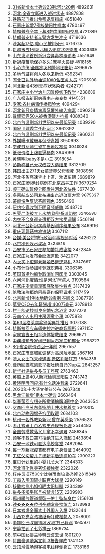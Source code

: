 1. [31省新增本土确诊23例:河北20例](http://www.baidu.com/baidu?cl=3&tn=SE_baiduhomet8_jmjb7mjw&rsv_dl=fyb_top&fr=top1000&wd=31%CA%A1%D0%C2%D4%F6%B1%BE%CD%C1%C8%B7%D5%EF23%C0%FD%3A%BA%D3%B1%B120%C0%FD) 4892631
1. [河北:全省立即进入战时状态](http://www.baidu.com/baidu?cl=3&tn=SE_baiduhomet8_jmjb7mjw&rsv_dl=fyb_top&fr=top1000&wd=%BA%D3%B1%B1%3A%C8%AB%CA%A1%C1%A2%BC%B4%BD%F8%C8%EB%D5%BD%CA%B1%D7%B4%CC%AC) 4887808
1. [铁路部门推出免费退票措施](http://www.baidu.com/baidu?cl=3&tn=SE_baiduhomet8_jmjb7mjw&rsv_dl=fyb_top&fr=top1000&wd=%CC%FA%C2%B7%B2%BF%C3%C5%CD%C6%B3%F6%C3%E2%B7%D1%CD%CB%C6%B1%B4%EB%CA%A9) 4851840
1. [石家庄新增7例核酸阳性样本](http://www.baidu.com/baidu?cl=3&tn=SE_baiduhomet8_jmjb7mjw&rsv_dl=fyb_top&fr=top1000&wd=%CA%AF%BC%D2%D7%AF%D0%C2%D4%F67%C0%FD%BA%CB%CB%E1%D1%F4%D0%D4%D1%F9%B1%BE) 4780497
1. [特朗普签令禁止与8款中国应用交易](http://www.baidu.com/baidu?cl=3&tn=SE_baiduhomet8_jmjb7mjw&rsv_dl=fyb_top&fr=top1000&wd=%CC%D8%C0%CA%C6%D5%C7%A9%C1%EE%BD%FB%D6%B9%D3%EB8%BF%EE%D6%D0%B9%FA%D3%A6%D3%C3%BD%BB%D2%D7) 4721389
1. [特朗普支持者与警方发生冲突](http://www.baidu.com/baidu?cl=3&tn=SE_baiduhomet8_jmjb7mjw&rsv_dl=fyb_top&fr=top1000&wd=%CC%D8%C0%CA%C6%D5%D6%A7%B3%D6%D5%DF%D3%EB%BE%AF%B7%BD%B7%A2%C9%FA%B3%E5%CD%BB) 4719036
1. [涉案超17亿 赖小民被判死刑](http://www.baidu.com/baidu?cl=3&tn=SE_baiduhomet8_jmjb7mjw&rsv_dl=fyb_top&fr=top1000&wd=%C9%E6%B0%B8%B3%AC17%D2%DA%20%C0%B5%D0%A1%C3%F1%B1%BB%C5%D0%CB%C0%D0%CC) 4716735
1. [新疆报告1例河北输入无症状感染者](http://www.baidu.com/baidu?cl=3&tn=SE_baiduhomet8_jmjb7mjw&rsv_dl=fyb_top&fr=top1000&wd=%D0%C2%BD%AE%B1%A8%B8%E61%C0%FD%BA%D3%B1%B1%CA%E4%C8%EB%CE%DE%D6%A2%D7%B4%B8%D0%C8%BE%D5%DF) 4553869
1. [山东发现首例新冠变异毒株确诊者](http://www.baidu.com/baidu?cl=3&tn=SE_baiduhomet8_jmjb7mjw&rsv_dl=fyb_top&fr=top1000&wd=%C9%BD%B6%AB%B7%A2%CF%D6%CA%D7%C0%FD%D0%C2%B9%DA%B1%E4%D2%EC%B6%BE%D6%EA%C8%B7%D5%EF%D5%DF) 4551649
1. [新冠疫苗能保护多久?庞星火答疑](http://www.baidu.com/baidu?cl=3&tn=SE_baiduhomet8_jmjb7mjw&rsv_dl=fyb_top&fr=top1000&wd=%D0%C2%B9%DA%D2%DF%C3%E7%C4%DC%B1%A3%BB%A4%B6%E0%BE%C3%3F%C5%D3%D0%C7%BB%F0%B4%F0%D2%C9) 4518155
1. [小心冻伤!全国冻哭预警地图出炉](http://www.baidu.com/baidu?cl=3&tn=SE_baiduhomet8_jmjb7mjw&rsv_dl=fyb_top&fr=top1000&wd=%D0%A1%D0%C4%B6%B3%C9%CB%21%C8%AB%B9%FA%B6%B3%BF%DE%D4%A4%BE%AF%B5%D8%CD%BC%B3%F6%C2%AF) 4396675
1. [多地气温将创入冬以来新低](http://www.baidu.com/baidu?cl=3&tn=SE_baiduhomet8_jmjb7mjw&rsv_dl=fyb_top&fr=top1000&wd=%B6%E0%B5%D8%C6%F8%CE%C2%BD%AB%B4%B4%C8%EB%B6%AC%D2%D4%C0%B4%D0%C2%B5%CD) 4392341
1. [河北已从外地抽调1000名医务人员](http://www.baidu.com/baidu?cl=3&tn=SE_baiduhomet8_jmjb7mjw&rsv_dl=fyb_top&fr=top1000&wd=%BA%D3%B1%B1%D2%D1%B4%D3%CD%E2%B5%D8%B3%E9%B5%F71000%C3%FB%D2%BD%CE%F1%C8%CB%D4%B1) 4295908
1. [河北新增43例无症状感染者](http://www.baidu.com/baidu?cl=3&tn=SE_baiduhomet8_jmjb7mjw&rsv_dl=fyb_top&fr=top1000&wd=%BA%D3%B1%B1%D0%C2%D4%F643%C0%FD%CE%DE%D6%A2%D7%B4%B8%D0%C8%BE%D5%DF) 4242791
1. [石家庄中小学幼儿园暂停线下教学](http://www.baidu.com/baidu?cl=3&tn=SE_baiduhomet8_jmjb7mjw&rsv_dl=fyb_top&fr=top1000&wd=%CA%AF%BC%D2%D7%AF%D6%D0%D0%A1%D1%A7%D3%D7%B6%F9%D4%B0%D4%DD%CD%A3%CF%DF%CF%C2%BD%CC%D1%A7) 4238609
1. [广东报告新冠病毒南非突变株](http://www.baidu.com/baidu?cl=3&tn=SE_baiduhomet8_jmjb7mjw&rsv_dl=fyb_top&fr=top1000&wd=%B9%E3%B6%AB%B1%A8%B8%E6%D0%C2%B9%DA%B2%A1%B6%BE%C4%CF%B7%C7%CD%BB%B1%E4%D6%EA) 4145551
1. [专家:农村病毒传播风险大](http://www.baidu.com/baidu?cl=3&tn=SE_baiduhomet8_jmjb7mjw&rsv_dl=fyb_top&fr=top1000&wd=%D7%A8%BC%D2%3A%C5%A9%B4%E5%B2%A1%B6%BE%B4%AB%B2%A5%B7%E7%CF%D5%B4%F3) 4094294
1. [河北新冠疫情病毒系境外输入病毒](http://www.baidu.com/baidu?cl=3&tn=SE_baiduhomet8_jmjb7mjw&rsv_dl=fyb_top&fr=top1000&wd=%BA%D3%B1%B1%D0%C2%B9%DA%D2%DF%C7%E9%B2%A1%B6%BE%CF%B5%BE%B3%CD%E2%CA%E4%C8%EB%B2%A1%B6%BE) 4090258
1. [戴耀廷等50人被香港警方拘捕](http://www.baidu.com/baidu?cl=3&tn=SE_baiduhomet8_jmjb7mjw&rsv_dl=fyb_top&fr=top1000&wd=%B4%F7%D2%AB%CD%A2%B5%C850%C8%CB%B1%BB%CF%E3%B8%DB%BE%AF%B7%BD%BE%D0%B2%B6) 4089340
1. [北京气温刷新21世纪以来最低纪录](http://www.baidu.com/baidu?cl=3&tn=SE_baiduhomet8_jmjb7mjw&rsv_dl=fyb_top&fr=top1000&wd=%B1%B1%BE%A9%C6%F8%CE%C2%CB%A2%D0%C221%CA%C0%BC%CD%D2%D4%C0%B4%D7%EE%B5%CD%BC%CD%C2%BC) 4039290
1. [国家卫健委主任赴河北](http://www.baidu.com/baidu?cl=3&tn=SE_baiduhomet8_jmjb7mjw&rsv_dl=fyb_top&fr=top1000&wd=%B9%FA%BC%D2%CE%C0%BD%A1%CE%AF%D6%F7%C8%CE%B8%B0%BA%D3%B1%B1) 3962392
1. [北京气温刷新21世纪以来最低记录](http://www.baidu.com/baidu?cl=3&tn=SE_baiduhomet8_jmjb7mjw&rsv_dl=fyb_top&fr=top1000&wd=%B1%B1%BE%A9%C6%F8%CE%C2%CB%A2%D0%C221%CA%C0%BC%CD%D2%D4%C0%B4%D7%EE%B5%CD%BC%C7%C2%BC) 3960231
1. [外媒曝卡戴珊与侃爷离婚](http://www.baidu.com/baidu?cl=3&tn=SE_baiduhomet8_jmjb7mjw&rsv_dl=fyb_top&fr=top1000&wd=%CD%E2%C3%BD%C6%D8%BF%A8%B4%F7%C9%BA%D3%EB%D9%A9%D2%AF%C0%EB%BB%E9) 3950993
1. [宁波鼓励师生留在当地过寒假](http://www.baidu.com/baidu?cl=3&tn=SE_baiduhomet8_jmjb7mjw&rsv_dl=fyb_top&fr=top1000&wd=%C4%FE%B2%A8%B9%C4%C0%F8%CA%A6%C9%FA%C1%F4%D4%DA%B5%B1%B5%D8%B9%FD%BA%AE%BC%D9) 3949024
1. [纸张价格上涨直逼猪肉](http://www.baidu.com/baidu?cl=3&tn=SE_baiduhomet8_jmjb7mjw&rsv_dl=fyb_top&fr=top1000&wd=%D6%BD%D5%C5%BC%DB%B8%F1%C9%CF%D5%C7%D6%B1%B1%C6%D6%ED%C8%E2) 3947099
1. [黄晓明:baby不是小三](http://www.baidu.com/baidu?cl=3&tn=SE_baiduhomet8_jmjb7mjw&rsv_dl=fyb_top&fr=top1000&wd=%BB%C6%CF%FE%C3%F7%3Ababy%B2%BB%CA%C7%D0%A1%C8%FD) 3918054
1. [彭斯称自己无权改变大选结果](http://www.baidu.com/baidu?cl=3&tn=SE_baiduhomet8_jmjb7mjw&rsv_dl=fyb_top&fr=top1000&wd=%C5%ED%CB%B9%B3%C6%D7%D4%BC%BA%CE%DE%C8%A8%B8%C4%B1%E4%B4%F3%D1%A1%BD%E1%B9%FB) 3812709
1. [韩国出生271天女童遭养父母虐死](http://www.baidu.com/baidu?cl=3&tn=SE_baiduhomet8_jmjb7mjw&rsv_dl=fyb_top&fr=top1000&wd=%BA%AB%B9%FA%B3%F6%C9%FA271%CC%EC%C5%AE%CD%AF%D4%E2%D1%F8%B8%B8%C4%B8%C5%B0%CB%C0) 3808950
1. [河北多条高速禁止上道、劝返车辆](http://www.baidu.com/baidu?cl=3&tn=SE_baiduhomet8_jmjb7mjw&rsv_dl=fyb_top&fr=top1000&wd=%BA%D3%B1%B1%B6%E0%CC%F5%B8%DF%CB%D9%BD%FB%D6%B9%C9%CF%B5%C0%A1%A2%C8%B0%B7%B5%B3%B5%C1%BE) 3689879
1. [石家庄1例确诊病例在北京昌平工作](http://www.baidu.com/baidu?cl=3&tn=SE_baiduhomet8_jmjb7mjw&rsv_dl=fyb_top&fr=top1000&wd=%CA%AF%BC%D2%D7%AF1%C0%FD%C8%B7%D5%EF%B2%A1%C0%FD%D4%DA%B1%B1%BE%A9%B2%FD%C6%BD%B9%A4%D7%F7) 3679264
1. [顺丰确认暂停全网发往河北省快件](http://www.baidu.com/baidu?cl=3&tn=SE_baiduhomet8_jmjb7mjw&rsv_dl=fyb_top&fr=top1000&wd=%CB%B3%B7%E1%C8%B7%C8%CF%D4%DD%CD%A3%C8%AB%CD%F8%B7%A2%CD%F9%BA%D3%B1%B1%CA%A1%BF%EC%BC%FE) 3677430
1. [多家航空公司发布进出京退改票方案](http://www.baidu.com/baidu?cl=3&tn=SE_baiduhomet8_jmjb7mjw&rsv_dl=fyb_top&fr=top1000&wd=%B6%E0%BC%D2%BA%BD%BF%D5%B9%AB%CB%BE%B7%A2%B2%BC%BD%F8%B3%F6%BE%A9%CD%CB%B8%C4%C6%B1%B7%BD%B0%B8) 3675637
1. [茶颜悦色反诉茶颜观色](http://www.baidu.com/baidu?cl=3&tn=SE_baiduhomet8_jmjb7mjw&rsv_dl=fyb_top&fr=top1000&wd=%B2%E8%D1%D5%D4%C3%C9%AB%B7%B4%CB%DF%B2%E8%D1%D5%B9%DB%C9%AB) 3550490
1. [纽约空管收到不明音频威胁](http://www.baidu.com/baidu?cl=3&tn=SE_baiduhomet8_jmjb7mjw&rsv_dl=fyb_top&fr=top1000&wd=%C5%A6%D4%BC%BF%D5%B9%DC%CA%D5%B5%BD%B2%BB%C3%F7%D2%F4%C6%B5%CD%FE%D0%B2) 3548720
1. [男婴尸体被弃玉米地 嫌犯系其奶奶](http://www.baidu.com/baidu?cl=3&tn=SE_baiduhomet8_jmjb7mjw&rsv_dl=fyb_top&fr=top1000&wd=%C4%D0%D3%A4%CA%AC%CC%E5%B1%BB%C6%FA%D3%F1%C3%D7%B5%D8%20%CF%D3%B7%B8%CF%B5%C6%E4%C4%CC%C4%CC) 3546990
1. [内衣不合身迎亲遭拒双方接受调解](http://www.baidu.com/baidu?cl=3&tn=SE_baiduhomet8_jmjb7mjw&rsv_dl=fyb_top&fr=top1000&wd=%C4%DA%D2%C2%B2%BB%BA%CF%C9%ED%D3%AD%C7%D7%D4%E2%BE%DC%CB%AB%B7%BD%BD%D3%CA%DC%B5%F7%BD%E2) 3546194
1. [河北邢台新冠病毒基因测序结果公布](http://www.baidu.com/baidu?cl=3&tn=SE_baiduhomet8_jmjb7mjw&rsv_dl=fyb_top&fr=top1000&wd=%BA%D3%B1%B1%D0%CF%CC%A8%D0%C2%B9%DA%B2%A1%B6%BE%BB%F9%D2%F2%B2%E2%D0%F2%BD%E1%B9%FB%B9%AB%B2%BC) 3469116
1. [重庆现蘑菇林地铁站](http://www.baidu.com/baidu?cl=3&tn=SE_baiduhomet8_jmjb7mjw&rsv_dl=fyb_top&fr=top1000&wd=%D6%D8%C7%EC%CF%D6%C4%A2%B9%BD%C1%D6%B5%D8%CC%FA%D5%BE) 3467112
1. [台媒:美台将举行政治军事视频对话](http://www.baidu.com/baidu?cl=3&tn=SE_baiduhomet8_jmjb7mjw&rsv_dl=fyb_top&fr=top1000&wd=%CC%A8%C3%BD%3A%C3%C0%CC%A8%BD%AB%BE%D9%D0%D0%D5%FE%D6%CE%BE%FC%CA%C2%CA%D3%C6%B5%B6%D4%BB%B0) 3426222
1. [北京冷到泼水成冰](http://www.baidu.com/baidu?cl=3&tn=SE_baiduhomet8_jmjb7mjw&rsv_dl=fyb_top&fr=top1000&wd=%B1%B1%BE%A9%C0%E4%B5%BD%C6%C3%CB%AE%B3%C9%B1%F9) 3424515
1. [西安市民石家庄参加婚礼成密接](http://www.baidu.com/baidu?cl=3&tn=SE_baiduhomet8_jmjb7mjw&rsv_dl=fyb_top&fr=top1000&wd=%CE%F7%B0%B2%CA%D0%C3%F1%CA%AF%BC%D2%D7%AF%B2%CE%BC%D3%BB%E9%C0%F1%B3%C9%C3%DC%BD%D3) 3422845
1. [石家庄为发布会延迟道歉](http://www.baidu.com/baidu?cl=3&tn=SE_baiduhomet8_jmjb7mjw&rsv_dl=fyb_top&fr=top1000&wd=%CA%AF%BC%D2%D7%AF%CE%AA%B7%A2%B2%BC%BB%E1%D1%D3%B3%D9%B5%C0%C7%B8) 3422077
1. [内衣买小拒迎亲新娘已退还彩礼](http://www.baidu.com/baidu?cl=3&tn=SE_baiduhomet8_jmjb7mjw&rsv_dl=fyb_top&fr=top1000&wd=%C4%DA%D2%C2%C2%F2%D0%A1%BE%DC%D3%AD%C7%D7%D0%C2%C4%EF%D2%D1%CD%CB%BB%B9%B2%CA%C0%F1) 3347697
1. [小布什将参加拜登就职典礼](http://www.baidu.com/baidu?cl=3&tn=SE_baiduhomet8_jmjb7mjw&rsv_dl=fyb_top&fr=top1000&wd=%D0%A1%B2%BC%CA%B2%BD%AB%B2%CE%BC%D3%B0%DD%B5%C7%BE%CD%D6%B0%B5%E4%C0%F1) 3306305
1. [英国首相约翰逊取消访问印度](http://www.baidu.com/baidu?cl=3&tn=SE_baiduhomet8_jmjb7mjw&rsv_dl=fyb_top&fr=top1000&wd=%D3%A2%B9%FA%CA%D7%CF%E0%D4%BC%BA%B2%D1%B7%C8%A1%CF%FB%B7%C3%CE%CA%D3%A1%B6%C8) 3303045
1. [六问河北疫情:谁是河北1号病人](http://www.baidu.com/baidu?cl=3&tn=SE_baiduhomet8_jmjb7mjw&rsv_dl=fyb_top&fr=top1000&wd=%C1%F9%CE%CA%BA%D3%B1%B1%D2%DF%C7%E9%3A%CB%AD%CA%C7%BA%D3%B1%B11%BA%C5%B2%A1%C8%CB) 3190584
1. [石家庄疫情呈现家庭聚集性特点](http://www.baidu.com/baidu?cl=3&tn=SE_baiduhomet8_jmjb7mjw&rsv_dl=fyb_top&fr=top1000&wd=%CA%AF%BC%D2%D7%AF%D2%DF%C7%E9%B3%CA%CF%D6%BC%D2%CD%A5%BE%DB%BC%AF%D0%D4%CC%D8%B5%E3) 3187439
1. [伦敦法院拒绝阿桑奇的保释请求](http://www.baidu.com/baidu?cl=3&tn=SE_baiduhomet8_jmjb7mjw&rsv_dl=fyb_top&fr=top1000&wd=%C2%D7%B6%D8%B7%A8%D4%BA%BE%DC%BE%F8%B0%A2%C9%A3%C6%E6%B5%C4%B1%A3%CA%CD%C7%EB%C7%F3) 3117459
1. [北京新增1例本地确诊病例 在顺义](http://www.baidu.com/baidu?cl=3&tn=SE_baiduhomet8_jmjb7mjw&rsv_dl=fyb_top&fr=top1000&wd=%B1%B1%BE%A9%D0%C2%D4%F61%C0%FD%B1%BE%B5%D8%C8%B7%D5%EF%B2%A1%C0%FD%20%D4%DA%CB%B3%D2%E5) 3087796
1. [苹果CEO去年薪酬超1400万美元](http://www.baidu.com/baidu?cl=3&tn=SE_baiduhomet8_jmjb7mjw&rsv_dl=fyb_top&fr=top1000&wd=%C6%BB%B9%FBCEO%C8%A5%C4%EA%D0%BD%B3%EA%B3%AC1400%CD%F2%C3%C0%D4%AA) 3078913
1. [村干部硬核叫停金婚纪念酒宴](http://www.baidu.com/baidu?cl=3&tn=SE_baiduhomet8_jmjb7mjw&rsv_dl=fyb_top&fr=top1000&wd=%B4%E5%B8%C9%B2%BF%D3%B2%BA%CB%BD%D0%CD%A3%BD%F0%BB%E9%BC%CD%C4%EE%BE%C6%D1%E7) 3077379
1. [云南个人出租住房须缴个税](http://www.baidu.com/baidu?cl=3&tn=SE_baiduhomet8_jmjb7mjw&rsv_dl=fyb_top&fr=top1000&wd=%D4%C6%C4%CF%B8%F6%C8%CB%B3%F6%D7%E2%D7%A1%B7%BF%D0%EB%BD%C9%B8%F6%CB%B0) 3075878
1. [第63届格莱美奖颁奖典礼推迟](http://www.baidu.com/baidu?cl=3&tn=SE_baiduhomet8_jmjb7mjw&rsv_dl=fyb_top&fr=top1000&wd=%B5%DA63%BD%EC%B8%F1%C0%B3%C3%C0%BD%B1%B0%E4%BD%B1%B5%E4%C0%F1%CD%C6%B3%D9) 3075188
1. [特斯拉回应车辆失控冲进商场厕所](http://www.baidu.com/baidu?cl=3&tn=SE_baiduhomet8_jmjb7mjw&rsv_dl=fyb_top&fr=top1000&wd=%CC%D8%CB%B9%C0%AD%BB%D8%D3%A6%B3%B5%C1%BE%CA%A7%BF%D8%B3%E5%BD%F8%C9%CC%B3%A1%B2%DE%CB%F9) 2971152
1. [家属宣告王相军遗体搜救结束](http://www.baidu.com/baidu?cl=3&tn=SE_baiduhomet8_jmjb7mjw&rsv_dl=fyb_top&fr=top1000&wd=%BC%D2%CA%F4%D0%FB%B8%E6%CD%F5%CF%E0%BE%FC%D2%C5%CC%E5%CB%D1%BE%C8%BD%E1%CA%F8) 2969671
1. [中疾控和专家组已到达石家庄和邢台](http://www.baidu.com/baidu?cl=3&tn=SE_baiduhomet8_jmjb7mjw&rsv_dl=fyb_top&fr=top1000&wd=%D6%D0%BC%B2%BF%D8%BA%CD%D7%A8%BC%D2%D7%E9%D2%D1%B5%BD%B4%EF%CA%AF%BC%D2%D7%AF%BA%CD%D0%CF%CC%A8) 2968223
1. [8个省会房价跌回一年前](http://www.baidu.com/baidu?cl=3&tn=SE_baiduhomet8_jmjb7mjw&rsv_dl=fyb_top&fr=top1000&wd=8%B8%F6%CA%A1%BB%E1%B7%BF%BC%DB%B5%F8%BB%D8%D2%BB%C4%EA%C7%B0) 2967557
1. [石家庄市藁城区调整为高风险地区](http://www.baidu.com/baidu?cl=3&tn=SE_baiduhomet8_jmjb7mjw&rsv_dl=fyb_top&fr=top1000&wd=%CA%AF%BC%D2%D7%AF%CA%D0%DE%BB%B3%C7%C7%F8%B5%F7%D5%FB%CE%AA%B8%DF%B7%E7%CF%D5%B5%D8%C7%F8) 2867161
1. [浙大女生飞来峰遇害 景区判赔17万](http://www.baidu.com/baidu?cl=3&tn=SE_baiduhomet8_jmjb7mjw&rsv_dl=fyb_top&fr=top1000&wd=%D5%E3%B4%F3%C5%AE%C9%FA%B7%C9%C0%B4%B7%E5%D3%F6%BA%A6%20%BE%B0%C7%F8%C5%D0%C5%E217%CD%F2) 2864335
1. [律所回应陈凯歌举报吐槽自己的up主](http://www.baidu.com/baidu?cl=3&tn=SE_baiduhomet8_jmjb7mjw&rsv_dl=fyb_top&fr=top1000&wd=%C2%C9%CB%F9%BB%D8%D3%A6%B3%C2%BF%AD%B8%E8%BE%D9%B1%A8%CD%C2%B2%DB%D7%D4%BC%BA%B5%C4up%D6%F7) 2843257
1. [新华社评拼多多员工猝死](http://www.baidu.com/baidu?cl=3&tn=SE_baiduhomet8_jmjb7mjw&rsv_dl=fyb_top&fr=top1000&wd=%D0%C2%BB%AA%C9%E7%C6%C0%C6%B4%B6%E0%B6%E0%D4%B1%B9%A4%E2%A7%CB%C0) 2763463
1. [英超上周40人新冠检测呈阳性](http://www.baidu.com/baidu?cl=3&tn=SE_baiduhomet8_jmjb7mjw&rsv_dl=fyb_top&fr=top1000&wd=%D3%A2%B3%AC%C9%CF%D6%DC40%C8%CB%D0%C2%B9%DA%BC%EC%B2%E2%B3%CA%D1%F4%D0%D4) 2743743
1. [黄晓明再回应:有什么话冲我来](http://www.baidu.com/baidu?cl=3&tn=SE_baiduhomet8_jmjb7mjw&rsv_dl=fyb_top&fr=top1000&wd=%BB%C6%CF%FE%C3%F7%D4%D9%BB%D8%D3%A6%3A%D3%D0%CA%B2%C3%B4%BB%B0%B3%E5%CE%D2%C0%B4) 2729641
1. [2020年十大语文差错公布](http://www.baidu.com/baidu?cl=3&tn=SE_baiduhomet8_jmjb7mjw&rsv_dl=fyb_top&fr=top1000&wd=2020%C4%EA%CA%AE%B4%F3%D3%EF%CE%C4%B2%EE%B4%ED%B9%AB%B2%BC) 2667340
1. [黑龙江新增1例本土确诊](http://www.baidu.com/baidu?cl=3&tn=SE_baiduhomet8_jmjb7mjw&rsv_dl=fyb_top&fr=top1000&wd=%BA%DA%C1%FA%BD%AD%D0%C2%D4%F61%C0%FD%B1%BE%CD%C1%C8%B7%D5%EF) 2663494
1. [华春莹回应纽交所撤销摘牌3家中企](http://www.baidu.com/baidu?cl=3&tn=SE_baiduhomet8_jmjb7mjw&rsv_dl=fyb_top&fr=top1000&wd=%BB%AA%B4%BA%D3%A8%BB%D8%D3%A6%C5%A6%BD%BB%CB%F9%B3%B7%CF%FA%D5%AA%C5%C63%BC%D2%D6%D0%C6%F3) 2643654
1. [罗森回应关东煮掉地上冲水接着卖](http://www.baidu.com/baidu?cl=3&tn=SE_baiduhomet8_jmjb7mjw&rsv_dl=fyb_top&fr=top1000&wd=%C2%DE%C9%AD%BB%D8%D3%A6%B9%D8%B6%AB%D6%F3%B5%F4%B5%D8%C9%CF%B3%E5%CB%AE%BD%D3%D7%C5%C2%F4) 2640915
1. [北京动物园猴子抱团取暖](http://www.baidu.com/baidu?cl=3&tn=SE_baiduhomet8_jmjb7mjw&rsv_dl=fyb_top&fr=top1000&wd=%B1%B1%BE%A9%B6%AF%CE%EF%D4%B0%BA%EF%D7%D3%B1%A7%CD%C5%C8%A1%C5%AF) 2634103
1. [杭州一名外教染新冠 曾在英感染](http://www.baidu.com/baidu?cl=3&tn=SE_baiduhomet8_jmjb7mjw&rsv_dl=fyb_top&fr=top1000&wd=%BA%BC%D6%DD%D2%BB%C3%FB%CD%E2%BD%CC%C8%BE%D0%C2%B9%DA%20%D4%F8%D4%DA%D3%A2%B8%D0%C8%BE) 2576523
1. [浙江考研上百名考生违规被处理](http://www.baidu.com/baidu?cl=3&tn=SE_baiduhomet8_jmjb7mjw&rsv_dl=fyb_top&fr=top1000&wd=%D5%E3%BD%AD%BF%BC%D1%D0%C9%CF%B0%D9%C3%FB%BF%BC%C9%FA%CE%A5%B9%E6%B1%BB%B4%A6%C0%ED) 2548483
1. [全国劳模救落水儿童不幸遇难](http://www.baidu.com/baidu?cl=3&tn=SE_baiduhomet8_jmjb7mjw&rsv_dl=fyb_top&fr=top1000&wd=%C8%AB%B9%FA%C0%CD%C4%A3%BE%C8%C2%E4%CB%AE%B6%F9%CD%AF%B2%BB%D0%D2%D3%F6%C4%D1) 2486345
1. [顾客不戴口罩可拒绝其进入商超](http://www.baidu.com/baidu?cl=3&tn=SE_baiduhomet8_jmjb7mjw&rsv_dl=fyb_top&fr=top1000&wd=%B9%CB%BF%CD%B2%BB%B4%F7%BF%DA%D5%D6%BF%C9%BE%DC%BE%F8%C6%E4%BD%F8%C8%EB%C9%CC%B3%AC) 2483894
1. [西安一地铁可直达高校食堂](http://www.baidu.com/baidu?cl=3&tn=SE_baiduhomet8_jmjb7mjw&rsv_dl=fyb_top&fr=top1000&wd=%CE%F7%B0%B2%D2%BB%B5%D8%CC%FA%BF%C9%D6%B1%B4%EF%B8%DF%D0%A3%CA%B3%CC%C3) 2482094
1. [每一剂新冠疫苗都有电子身份证](http://www.baidu.com/baidu?cl=3&tn=SE_baiduhomet8_jmjb7mjw&rsv_dl=fyb_top&fr=top1000&wd=%C3%BF%D2%BB%BC%C1%D0%C2%B9%DA%D2%DF%C3%E7%B6%BC%D3%D0%B5%E7%D7%D3%C9%ED%B7%DD%D6%A4) 2464092
1. [无证父亲帮儿子挪新车后连撞10车](http://www.baidu.com/baidu?cl=3&tn=SE_baiduhomet8_jmjb7mjw&rsv_dl=fyb_top&fr=top1000&wd=%CE%DE%D6%A4%B8%B8%C7%D7%B0%EF%B6%F9%D7%D3%C5%B2%D0%C2%B3%B5%BA%F3%C1%AC%D7%B210%B3%B5) 2399323
1. [宝贝计划里的小婴儿长大了](http://www.baidu.com/baidu?cl=3&tn=SE_baiduhomet8_jmjb7mjw&rsv_dl=fyb_top&fr=top1000&wd=%B1%A6%B1%B4%BC%C6%BB%AE%C0%EF%B5%C4%D0%A1%D3%A4%B6%F9%B3%A4%B4%F3%C1%CB) 2344333
1. [河北遵化急寻密切接触者](http://www.baidu.com/baidu?cl=3&tn=SE_baiduhomet8_jmjb7mjw&rsv_dl=fyb_top&fr=top1000&wd=%BA%D3%B1%B1%D7%F1%BB%AF%BC%B1%D1%B0%C3%DC%C7%D0%BD%D3%B4%A5%D5%DF) 2322026
1. [程序员把7500个比特币当垃圾扔掉](http://www.baidu.com/baidu?cl=3&tn=SE_baiduhomet8_jmjb7mjw&rsv_dl=fyb_top&fr=top1000&wd=%B3%CC%D0%F2%D4%B1%B0%D17500%B8%F6%B1%C8%CC%D8%B1%D2%B5%B1%C0%AC%BB%F8%C8%D3%B5%F4) 2315346
1. [丁霞入围国际排联百大球星](http://www.baidu.com/baidu?cl=3&tn=SE_baiduhomet8_jmjb7mjw&rsv_dl=fyb_top&fr=top1000&wd=%B6%A1%CF%BC%C8%EB%CE%A7%B9%FA%BC%CA%C5%C5%C1%AA%B0%D9%B4%F3%C7%F2%D0%C7) 2290149
1. [核酸检测小姐姐晒太阳抖腿](http://www.baidu.com/baidu?cl=3&tn=SE_baiduhomet8_jmjb7mjw&rsv_dl=fyb_top&fr=top1000&wd=%BA%CB%CB%E1%BC%EC%B2%E2%D0%A1%BD%E3%BD%E3%C9%B9%CC%AB%D1%F4%B6%B6%CD%C8) 2234309
1. [拼多多知乎账号被禁言15天](http://www.baidu.com/baidu?cl=3&tn=SE_baiduhomet8_jmjb7mjw&rsv_dl=fyb_top&fr=top1000&wd=%C6%B4%B6%E0%B6%E0%D6%AA%BA%F5%D5%CB%BA%C5%B1%BB%BD%FB%D1%D415%CC%EC) 2209993
1. [郑州暖气管道爆裂一护士坠坑身亡](http://www.baidu.com/baidu?cl=3&tn=SE_baiduhomet8_jmjb7mjw&rsv_dl=fyb_top&fr=top1000&wd=%D6%A3%D6%DD%C5%AF%C6%F8%B9%DC%B5%C0%B1%AC%C1%D1%D2%BB%BB%A4%CA%BF%D7%B9%BF%D3%C9%ED%CD%F6) 2156108
1. [钟����位列全球富豪榜第六](http://www.baidu.com/baidu?cl=3&tn=SE_baiduhomet8_jmjb7mjw&rsv_dl=fyb_top&fr=top1000&wd=%D6%D3%B1%98%B1%98%CE%BB%C1%D0%C8%AB%C7%F2%B8%BB%BA%C0%B0%F1%B5%DA%C1%F9) 2153983
1. [日本考虑全面禁止外国人入境](http://www.baidu.com/baidu?cl=3&tn=SE_baiduhomet8_jmjb7mjw&rsv_dl=fyb_top&fr=top1000&wd=%C8%D5%B1%BE%BF%BC%C2%C7%C8%AB%C3%E6%BD%FB%D6%B9%CD%E2%B9%FA%C8%CB%C8%EB%BE%B3) 2132644
1. [山西12岁女孩被继母打成植物人](http://www.baidu.com/baidu?cl=3&tn=SE_baiduhomet8_jmjb7mjw&rsv_dl=fyb_top&fr=top1000&wd=%C9%BD%CE%F712%CB%EA%C5%AE%BA%A2%B1%BB%BC%CC%C4%B8%B4%F2%B3%C9%D6%B2%CE%EF%C8%CB) 2058001
1. [李娜回应改国籍风波:官方已辟谣](http://www.baidu.com/baidu?cl=3&tn=SE_baiduhomet8_jmjb7mjw&rsv_dl=fyb_top&fr=top1000&wd=%C0%EE%C4%C8%BB%D8%D3%A6%B8%C4%B9%FA%BC%AE%B7%E7%B2%A8%3A%B9%D9%B7%BD%D2%D1%B1%D9%D2%A5) 1985971
1. [宁静拍到了七彩祥云](http://www.baidu.com/baidu?cl=3&tn=SE_baiduhomet8_jmjb7mjw&rsv_dl=fyb_top&fr=top1000&wd=%C4%FE%BE%B2%C5%C4%B5%BD%C1%CB%C6%DF%B2%CA%CF%E9%D4%C6) 1869734
1. [前中国女排主帅韩云波去世](http://www.baidu.com/baidu?cl=3&tn=SE_baiduhomet8_jmjb7mjw&rsv_dl=fyb_top&fr=top1000&wd=%C7%B0%D6%D0%B9%FA%C5%AE%C5%C5%D6%F7%CB%A7%BA%AB%D4%C6%B2%A8%C8%A5%CA%C0) 1801209
1. [付国豪遇袭案宣判:3被告罪成](http://www.baidu.com/baidu?cl=3&tn=SE_baiduhomet8_jmjb7mjw&rsv_dl=fyb_top&fr=top1000&wd=%B8%B6%B9%FA%BA%C0%D3%F6%CF%AE%B0%B8%D0%FB%C5%D0%3A3%B1%BB%B8%E6%D7%EF%B3%C9) 1741143
1. [云顶滑雪场游客被电线绊倒身亡](http://www.baidu.com/baidu?cl=3&tn=SE_baiduhomet8_jmjb7mjw&rsv_dl=fyb_top&fr=top1000&wd=%D4%C6%B6%A5%BB%AC%D1%A9%B3%A1%D3%CE%BF%CD%B1%BB%B5%E7%CF%DF%B0%ED%B5%B9%C9%ED%CD%F6) 1738166